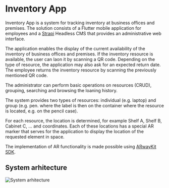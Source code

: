 # Inventory App

Inventory App is a system for tracking inventory at business offices and premises. The solution consists of a Flutter mobile application for employees and a [Strapi](https://strapi.io/) Headless CMS that provides an administrative web interface.

The application enables the display of the current availability of the inventory of business offices and premises. If the inventory resource is available, the user can laon it by scanning a QR code. Depending on the type of resource, the application may also ask for an expected return date. The employee returns the inventory resource by scanning the previously mentioned QR code.

The administrator can perform basic operations on resources (CRUD), grouping, searching and browsing the loaning history.

The system provides two types of resources: individual (e.g. laptop) and group (e.g. pen. where the label is then on the container where the resource is located, e.g. on the pencil case).

For each resource, the location is determined, for example Shelf A, Shelf B, Cabinet C, ... and coordinates. Each of these locations has a special AR marker that serves for the application to display the location of the requested element in space.

The implementation of AR functionality is made possible using [ARwayKit SDK](https://www.arway.ai/).

## System arhitecture

![System arhitecture](https://github.com/tskobic/InventoryApp/blob/main/app_architecture.png)

